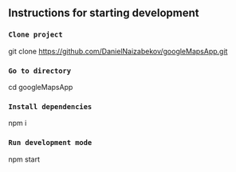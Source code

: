 ## Instructions for starting development

### `Clone project`
git clone https://github.com/DanielNaizabekov/googleMapsApp.git

### `Go to directory`
cd googleMapsApp

### `Install dependencies`
npm i

### `Run development mode`
npm start
